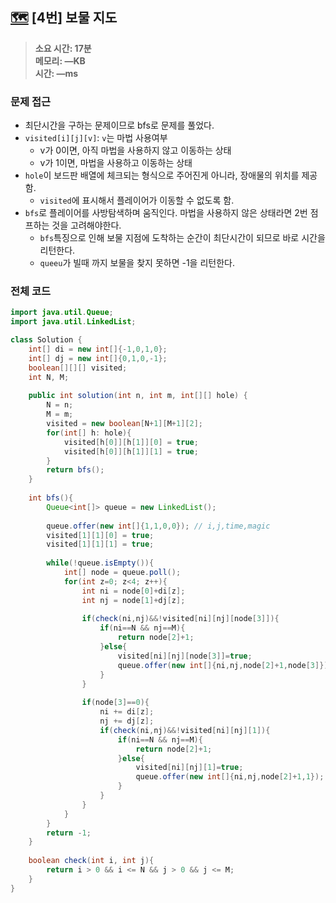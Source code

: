 ## [🗺️](https://school.programmers.co.kr/learn/courses/15009/lessons/121690) [4번] 보물 지도

> **소요 시간: 17분<br>
> 메모리: —KB<br>
> 시간: —ms**

### 문제 접근

- 최단시간을 구하는 문제이므로 bfs로 문제를 풀었다.
- `visited[i][j][v]`: `v`는 마법 사용여부 
	- v가 0이면, 아직 마법을 사용하지 않고 이동하는 상태
	- v가 1이면, 마법을 사용하고 이동하는 상태
- `hole`이 보드판 배열에 체크되는 형식으로 주어진게 아니라, 장애물의 위치를 제공함.
	- `visited`에 표시해서 플레이어가 이동할 수 없도록 함.
- `bfs`로 플레이어를 사방탐색하며 움직인다. 마법을 사용하지 않은 상태라면 2번 점프하는 것을 고려해야한다.
	- `bfs`특징으로 인해 보물 지점에 도착하는 순간이 최단시간이 되므로 바로 시간을 리턴한다.
	- `queeu`가 빌때 까지 보물을 찾지 못하면 -1을 리턴한다.
### 전체 코드

```java
import java.util.Queue;
import java.util.LinkedList;

class Solution {
    int[] di = new int[]{-1,0,1,0};
    int[] dj = new int[]{0,1,0,-1};
    boolean[][][] visited;
    int N, M;
    
    public int solution(int n, int m, int[][] hole) {
        N = n;
        M = m;
        visited = new boolean[N+1][M+1][2];
        for(int[] h: hole){
            visited[h[0]][h[1]][0] = true;
            visited[h[0]][h[1]][1] = true;
        }
        return bfs();
    }
    
    int bfs(){
        Queue<int[]> queue = new LinkedList();
        
        queue.offer(new int[]{1,1,0,0}); // i,j,time,magic
        visited[1][1][0] = true;
        visited[1][1][1] = true;
        
        while(!queue.isEmpty()){
            int[] node = queue.poll();
            for(int z=0; z<4; z++){
                int ni = node[0]+di[z];
                int nj = node[1]+dj[z];
                
                if(check(ni,nj)&&!visited[ni][nj][node[3]]){
                    if(ni==N && nj==M){
                        return node[2]+1;
                    }else{
                        visited[ni][nj][node[3]]=true;
                        queue.offer(new int[]{ni,nj,node[2]+1,node[3]});
                    }
                }
                
                if(node[3]==0){
                    ni += di[z];
                    nj += dj[z];
                    if(check(ni,nj)&&!visited[ni][nj][1]){
                        if(ni==N && nj==M){
                            return node[2]+1;
                        }else{
                            visited[ni][nj][1]=true;
                            queue.offer(new int[]{ni,nj,node[2]+1,1});
                        }
                    }
                }
            }
        }
        return -1;
    }
    
    boolean check(int i, int j){
        return i > 0 && i <= N && j > 0 && j <= M; 
    }
}
```

